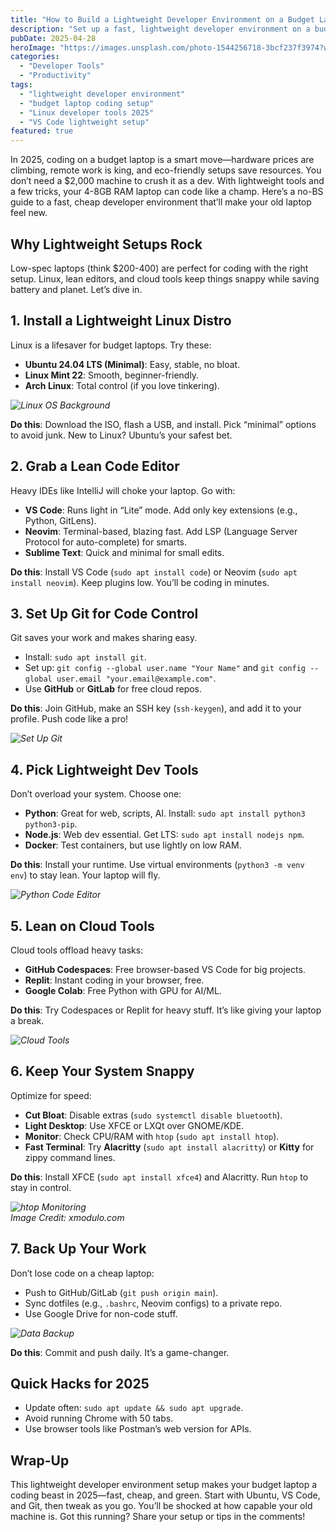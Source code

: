 ```yaml
---
title: "How to Build a Lightweight Developer Environment on a Budget Laptop in 2025"
description: "Set up a fast, lightweight developer environment on a budget laptop in 2025 with Linux, VS Code, Git, and cloud tools for efficient coding."
pubDate: 2025-04-28
heroImage: "https://images.unsplash.com/photo-1544256718-3bcf237f3974?w=600&auto=format&fit=crop&q=60&ixlib=rb-4.0.3&ixid=M3wxMjA3fDB8MHxzZWFyY2h8Nnx8bGludXh8ZW58MHx8MHx8fDA%3D"
categories:
  - "Developer Tools"
  - "Productivity"
tags:
  - "lightweight developer environment"
  - "budget laptop coding setup"
  - "Linux developer tools 2025"
  - "VS Code lightweight setup"
featured: true
---
```


In 2025, coding on a budget laptop is a smart move—hardware prices are climbing, remote work is king, and eco-friendly setups save resources. You don’t need a $2,000 machine to crush it as a dev. With lightweight tools and a few tricks, your 4-8GB RAM laptop can code like a champ. Here’s a no-BS guide to a fast, cheap developer environment that’ll make your old laptop feel new.

## Why Lightweight Setups Rock

Low-spec laptops (think $200-400) are perfect for coding with the right setup. Linux, lean editors, and cloud tools keep things snappy while saving battery and planet. Let’s dive in.

## 1. Install a Lightweight Linux Distro

Linux is a lifesaver for budget laptops. Try these:
- **Ubuntu 24.04 LTS (Minimal)**: Easy, stable, no bloat.
- **Linux Mint 22**: Smooth, beginner-friendly.
- **Arch Linux**: Total control (if you love tinkering).

*![Linux OS Background](https://images.unsplash.com/photo-1640552435388-a54879e72b28?w=600&auto=format&fit=crop&q=60&ixlib=rb-4.0.3&ixid=M3wxMjA3fDB8MHxzZWFyY2h8NHx8bGludXh8ZW58MHx8MHx8fDA%3D)*

**Do this**: Download the ISO, flash a USB, and install. Pick “minimal” options to avoid junk. New to Linux? Ubuntu’s your safest bet.

## 2. Grab a Lean Code Editor

Heavy IDEs like IntelliJ will choke your laptop. Go with:
- **VS Code**: Runs light in “Lite” mode. Add only key extensions (e.g., Python, GitLens).
- **Neovim**: Terminal-based, blazing fast. Add LSP (Language Server Protocol for auto-complete) for smarts.
- **Sublime Text**: Quick and minimal for small edits.

**Do this**: Install VS Code (`sudo apt install code`) or Neovim (`sudo apt install neovim`). Keep plugins low. You’ll be coding in minutes.

## 3. Set Up Git for Code Control

Git saves your work and makes sharing easy.
- Install: `sudo apt install git`.
- Set up: `git config --global user.name "Your Name"` and `git config --global user.email "your.email@example.com"`.
- Use **GitHub** or **GitLab** for free cloud repos.

**Do this**: Join GitHub, make an SSH key (`ssh-keygen`), and add it to your profile. Push code like a pro!

*![Set Up Git](https://images.unsplash.com/photo-1566241440091-ec10de8db2e1?q=80&w=2032&auto=format&fit=crop&ixlib=rb-4.0.3&ixid=M3wxMjA3fDB8MHxwaG90by1wYWdlfHx8fGVufDB8fHx8fA%3D%3D)*

## 4. Pick Lightweight Dev Tools

Don’t overload your system. Choose one:
- **Python**: Great for web, scripts, AI. Install: `sudo apt install python3 python3-pip`.
- **Node.js**: Web dev essential. Get LTS: `sudo apt install nodejs npm`.
- **Docker**: Test containers, but use lightly on low RAM.

**Do this**: Install your runtime. Use virtual environments (`python3 -m venv env`) to stay lean. Your laptop will fly.

*![Python Code Editor](https://images.unsplash.com/photo-1515879218367-8466d910aaa4?q=80&w=2069&auto=format&fit=crop&ixlib=rb-4.0.3&ixid=M3wxMjA3fDB8MHxwaG90by1wYWdlfHx8fGVufDB8fHx8fA%3D%3D)*

## 5. Lean on Cloud Tools

Cloud tools offload heavy tasks:
- **GitHub Codespaces**: Free browser-based VS Code for big projects.
- **Replit**: Instant coding in your browser, free.
- **Google Colab**: Free Python with GPU for AI/ML.

**Do this**: Try Codespaces or Replit for heavy stuff. It’s like giving your laptop a break.

*![Cloud Tools](https://cdn.pixabay.com/photo/2024/08/22/09/07/ai-generated-8988761_1280.jpg)*

## 6. Keep Your System Snappy

Optimize for speed:
- **Cut Bloat**: Disable extras (`sudo systemctl disable bluetooth`).
- **Light Desktop**: Use XFCE or LXQt over GNOME/KDE.
- **Monitor**: Check CPU/RAM with `htop` (`sudo apt install htop`).
- **Fast Terminal**: Try **Alacritty** (`sudo apt install alacritty`) or **Kitty** for zippy command lines.

**Do this**: Install XFCE (`sudo apt install xfce4`) and Alacritty. Run `htop` to stay in control.

*![htop Monitoring](https://live.staticflickr.com/5581/14819141403_6f2348590f_c.jpg)*  
*Image Credit: xmodulo.com*

## 7. Back Up Your Work

Don’t lose code on a cheap laptop:
- Push to GitHub/GitLab (`git push origin main`).
- Sync dotfiles (e.g., `.bashrc`, Neovim configs) to a private repo.
- Use Google Drive for non-code stuff.

*![Data Backup](https://media.istockphoto.com/id/515787014/photo/restore-button-on-computer-keyboard.jpg?s=1024x1024&w=is&k=20&c=UFU-vhss8PNkaJRkQKjEX90_KczvYkwYlEl6OU2uMF8=)*

**Do this**: Commit and push daily. It’s a game-changer.

## Quick Hacks for 2025

- Update often: `sudo apt update && sudo apt upgrade`.
- Avoid running Chrome with 50 tabs.
- Use browser tools like Postman’s web version for APIs.

## Wrap-Up

This lightweight developer environment setup makes your budget laptop a coding beast in 2025—fast, cheap, and green. Start with Ubuntu, VS Code, and Git, then tweak as you go. You’ll be shocked at how capable your old machine is. Got this running? Share your setup or tips in the comments!
